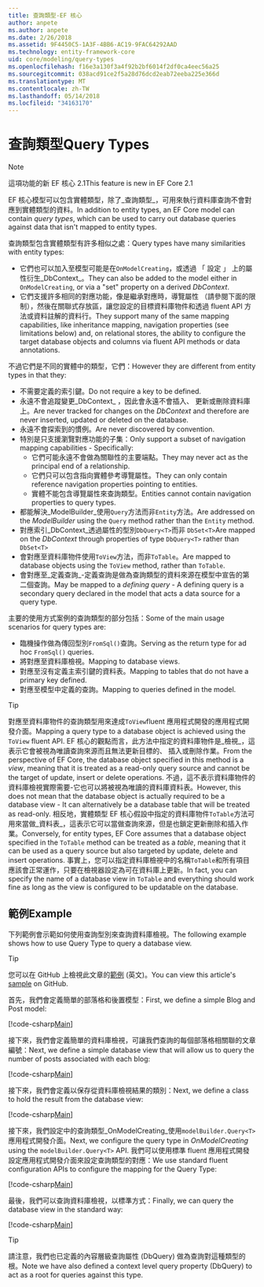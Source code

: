 ```yaml
---
title: 查詢類型-EF 核心
author: anpete
ms.author: anpete
ms.date: 2/26/2018
ms.assetid: 9F4450C5-1A3F-4BB6-AC19-9FAC64292AAD
ms.technology: entity-framework-core
uid: core/modeling/query-types
ms.openlocfilehash: f16e3a130f3a4f92b2bf6014f2df0ca4eec56a25
ms.sourcegitcommit: 038acd91ce2f5a28d76dcd2eab72eeba225e366d
ms.translationtype: MT
ms.contentlocale: zh-TW
ms.lasthandoff: 05/14/2018
ms.locfileid: "34163170"
---
```

# <a name="query-types"></a><span data-ttu-id="c6460-102">查詢類型</span><span class="sxs-lookup"><span data-stu-id="c6460-102">Query Types</span></span>
> [!NOTE]
> <span data-ttu-id="c6460-103">這項功能的新 EF 核心 2.1</span><span class="sxs-lookup"><span data-stu-id="c6460-103">This feature is new in EF Core 2.1</span></span>

<span data-ttu-id="c6460-104">EF 核心模型可以包含實體類型，除了_查詢類型_，可用來執行資料庫查詢不會對應到實體類型的資料。</span><span class="sxs-lookup"><span data-stu-id="c6460-104">In addition to entity types, an EF Core model can contain _query types_, which can be used to carry out database queries against data that isn't mapped to entity types.</span></span>

<span data-ttu-id="c6460-105">查詢類型包含實體類型有許多相似之處：</span><span class="sxs-lookup"><span data-stu-id="c6460-105">Query types have many similarities with entity types:</span></span>

- <span data-ttu-id="c6460-106">它們也可以加入至模型可能是在`OnModelCreating`，或透過 「 設定 」 上的屬性衍生_DbContext_。</span><span class="sxs-lookup"><span data-stu-id="c6460-106">They can also be added to the model either in `OnModelCreating`, or via a "set" property on a derived _DbContext_.</span></span>
- <span data-ttu-id="c6460-107">它們支援許多相同的對應功能，像是繼承對應時，導覽屬性 （請參閱下面的限制），然後在關聯式存放區，讓您設定的目標資料庫物件和透過 fluent API 方法或資料註解的資料行。</span><span class="sxs-lookup"><span data-stu-id="c6460-107">They support many of the same mapping capabilities, like inheritance mapping, navigation properties (see limitations below) and, on relational stores, the ability to configure the target database objects and columns via fluent API methods or data annotations.</span></span>

<span data-ttu-id="c6460-108">不過它們是不同的實體中的類型，它們：</span><span class="sxs-lookup"><span data-stu-id="c6460-108">However they are different from entity types in that they:</span></span>

- <span data-ttu-id="c6460-109">不需要定義的索引鍵。</span><span class="sxs-lookup"><span data-stu-id="c6460-109">Do not require a key to be defined.</span></span>
- <span data-ttu-id="c6460-110">永遠不會追蹤變更_DbContext_ ，因此會永遠不會插入、 更新或刪除資料庫上。</span><span class="sxs-lookup"><span data-stu-id="c6460-110">Are never tracked for changes on the _DbContext_ and therefore are never inserted, updated or deleted on the database.</span></span>
- <span data-ttu-id="c6460-111">永遠不會探索到的慣例。</span><span class="sxs-lookup"><span data-stu-id="c6460-111">Are never discovered by convention.</span></span>
- <span data-ttu-id="c6460-112">特別是只支援瀏覽對應功能的子集：</span><span class="sxs-lookup"><span data-stu-id="c6460-112">Only support a subset of navigation mapping capabilities - Specifically:</span></span>
  - <span data-ttu-id="c6460-113">它們可能永遠不會做為關聯性的主要端點。</span><span class="sxs-lookup"><span data-stu-id="c6460-113">They may never act as the principal end of a relationship.</span></span>
  - <span data-ttu-id="c6460-114">它們只可以包含指向實體參考導覽屬性。</span><span class="sxs-lookup"><span data-stu-id="c6460-114">They can only contain reference navigation properties pointing to entities.</span></span>
  - <span data-ttu-id="c6460-115">實體不能包含導覽屬性來查詢類型。</span><span class="sxs-lookup"><span data-stu-id="c6460-115">Entities cannot contain navigation properties to query types.</span></span>
- <span data-ttu-id="c6460-116">都能解決_ModelBuilder_使用`Query`方法而非`Entity`方法。</span><span class="sxs-lookup"><span data-stu-id="c6460-116">Are addressed on the _ModelBuilder_ using the `Query` method rather than the `Entity` method.</span></span>
- <span data-ttu-id="c6460-117">對應索引_DbContext_透過屬性的型別`DbQuery<T>`而非 `DbSet<T>`</span><span class="sxs-lookup"><span data-stu-id="c6460-117">Are mapped on the _DbContext_ through properties of type `DbQuery<T>` rather than `DbSet<T>`</span></span>
- <span data-ttu-id="c6460-118">會對應至資料庫物件使用`ToView`方法，而非`ToTable`。</span><span class="sxs-lookup"><span data-stu-id="c6460-118">Are mapped to database objects using the `ToView` method, rather than `ToTable`.</span></span>
- <span data-ttu-id="c6460-119">會對應至_定義查詢_-定義查詢是做為查詢類型的資料來源在模型中宣告的第二個查詢。</span><span class="sxs-lookup"><span data-stu-id="c6460-119">May be mapped to a _defining query_ - A defining query is a secondary query declared in the model that acts a data source for a query type.</span></span>

<span data-ttu-id="c6460-120">主要的使用方式案例的查詢類型的部分包括：</span><span class="sxs-lookup"><span data-stu-id="c6460-120">Some of the main usage scenarios for query types are:</span></span>

- <span data-ttu-id="c6460-121">臨機操作做為傳回型別`FromSql()`查詢。</span><span class="sxs-lookup"><span data-stu-id="c6460-121">Serving as the return type for ad hoc `FromSql()` queries.</span></span>
- <span data-ttu-id="c6460-122">將對應至資料庫檢視。</span><span class="sxs-lookup"><span data-stu-id="c6460-122">Mapping to database views.</span></span>
- <span data-ttu-id="c6460-123">對應至沒有定義主索引鍵的資料表。</span><span class="sxs-lookup"><span data-stu-id="c6460-123">Mapping to tables that do not have a primary key defined.</span></span>
- <span data-ttu-id="c6460-124">對應至模型中定義的查詢。</span><span class="sxs-lookup"><span data-stu-id="c6460-124">Mapping to queries defined in the model.</span></span>

> [!TIP]
> <span data-ttu-id="c6460-125">對應至資料庫物件的查詢類型用來達成`ToView`fluent 應用程式開發的應用程式開發介面。</span><span class="sxs-lookup"><span data-stu-id="c6460-125">Mapping a query type to a database object is achieved using the `ToView` fluent API.</span></span> <span data-ttu-id="c6460-126">EF 核心的觀點而言，此方法中指定的資料庫物件是_檢視_，這表示它會被視為唯讀查詢來源而且無法更新目標的、 插入或刪除作業。</span><span class="sxs-lookup"><span data-stu-id="c6460-126">From the perspective of EF Core, the database object specified in this method is a _view_, meaning that it is treated as a read-only query source and cannot be the target of update, insert or delete operations.</span></span> <span data-ttu-id="c6460-127">不過，這不表示資料庫物件的資料庫檢視實際需要-它也可以將被視為唯讀的資料庫資料表。</span><span class="sxs-lookup"><span data-stu-id="c6460-127">However, this does not mean that the database object is actually required to be a database view - It can alternatively be a database table that will be treated as read-only.</span></span> <span data-ttu-id="c6460-128">相反地，實體類型 EF 核心假設中指定的資料庫物件`ToTable`方法可用來當做_資料表_，這表示它可以當做查詢來源，但是也鎖定更新刪除和插入作業。</span><span class="sxs-lookup"><span data-stu-id="c6460-128">Conversely, for entity types, EF Core assumes that a database object specified in the `ToTable` method can be treated as a _table_, meaning that it can be used as a query source but also targeted by update, delete and insert operations.</span></span> <span data-ttu-id="c6460-129">事實上，您可以指定資料庫檢視中的名稱`ToTable`和所有項目應該會正常運作，只要在檢視器設定為可在資料庫上更新。</span><span class="sxs-lookup"><span data-stu-id="c6460-129">In fact, you can specify the name of a database view in `ToTable` and everything should work fine as long as the view is configured to be updatable on the database.</span></span>

## <a name="example"></a><span data-ttu-id="c6460-130">範例</span><span class="sxs-lookup"><span data-stu-id="c6460-130">Example</span></span>

<span data-ttu-id="c6460-131">下列範例會示範如何使用查詢型別來查詢資料庫檢視。</span><span class="sxs-lookup"><span data-stu-id="c6460-131">The following example shows how to use Query Type to query a database view.</span></span>

> [!TIP]
> <span data-ttu-id="c6460-132">您可以在 GitHub 上檢視此文章的[範例](https://github.com/aspnet/EntityFrameworkCore/tree/dev/samples/QueryTypes) \(英文\)。</span><span class="sxs-lookup"><span data-stu-id="c6460-132">You can view this article's [sample](https://github.com/aspnet/EntityFrameworkCore/tree/dev/samples/QueryTypes) on GitHub.</span></span>

<span data-ttu-id="c6460-133">首先，我們會定義簡單的部落格和後置模型：</span><span class="sxs-lookup"><span data-stu-id="c6460-133">First, we define a simple Blog and Post model:</span></span>

[!code-csharp[Main](../../../efcore-dev/samples/QueryTypes/Program.cs#Entities)]

<span data-ttu-id="c6460-134">接下來，我們會定義簡單的資料庫檢視，可讓我們查詢的每個部落格相關聯的文章編號：</span><span class="sxs-lookup"><span data-stu-id="c6460-134">Next, we define a simple database view that will allow us to query the number of posts associated with each blog:</span></span>

[!code-csharp[Main](../../../efcore-dev/samples/QueryTypes/Program.cs#View)]

<span data-ttu-id="c6460-135">接下來，我們會定義以保存從資料庫檢視結果的類別：</span><span class="sxs-lookup"><span data-stu-id="c6460-135">Next, we define a class to hold the result from the database view:</span></span>

[!code-csharp[Main](../../../efcore-dev/samples/QueryTypes/Program.cs#QueryType)]

<span data-ttu-id="c6460-136">接下來，我們設定中的查詢類型_OnModelCreating_使用`modelBuilder.Query<T>`應用程式開發介面。</span><span class="sxs-lookup"><span data-stu-id="c6460-136">Next, we configure the query type in _OnModelCreating_ using the `modelBuilder.Query<T>` API.</span></span>
<span data-ttu-id="c6460-137">我們可以使用標準 fluent 應用程式開發設定應用程式開發介面來設定查詢類型的對應：</span><span class="sxs-lookup"><span data-stu-id="c6460-137">We use standard fluent configuration APIs to configure the mapping for the Query Type:</span></span>

[!code-csharp[Main](../../../efcore-dev/samples/QueryTypes/Program.cs#Configuration)]

<span data-ttu-id="c6460-138">最後，我們可以查詢資料庫檢視，以標準方式：</span><span class="sxs-lookup"><span data-stu-id="c6460-138">Finally, we can query the database view in the standard way:</span></span>

[!code-csharp[Main](../../../efcore-dev/samples/QueryTypes/Program.cs#Query)]

> [!TIP]
> <span data-ttu-id="c6460-139">請注意，我們也已定義的內容層級查詢屬性 (DbQuery) 做為查詢對這種類型的根。</span><span class="sxs-lookup"><span data-stu-id="c6460-139">Note we have also defined a context level query property (DbQuery) to act as a root for queries against this type.</span></span>
